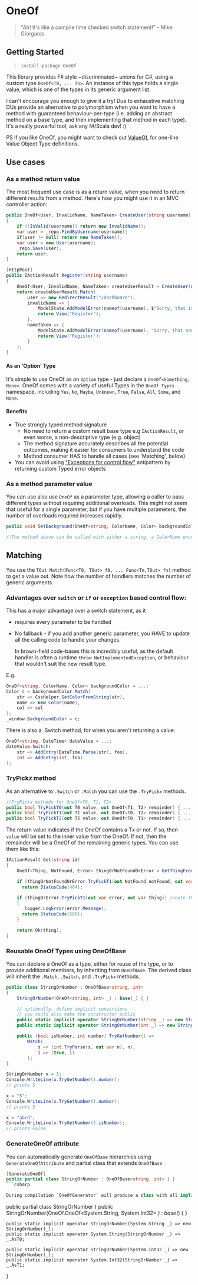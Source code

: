 # OneOf

> "Ah! It's like a compile time checked switch statement!" - Mike Giorgaras

## Getting Started

> `install-package OneOf`

This library provides F# style ~discriminated~ unions for C#, using a custom type `OneOf<T0, ... Tn>`. An instance of this type holds a single value, which is one of the types in its generic argument list.

I can't encourage you enough to give it a try! Due to exhaustive matching DUs provide an alternative to polymorphism when you want to have a method with guaranteed behaviour-per-type (i.e. adding an abstract method on a base type, and then implementing that method in each type). It's a really powerful tool, ask any f#/Scala dev! :)

PS If you like OneOf, you might want to check out [ValueOf](https://github.com/mcintyre321/valueof), for one-line Value Object Type definitions.

## Use cases

### As a method return value

The most frequent use case is as a return value, when you need to return different results from a method. Here's how you might use it in an MVC controller action:

```csharp
public OneOf<User, InvalidName, NameTaken> CreateUser(string username)
{
    if (!IsValid(username)) return new InvalidName();
    var user = _repo.FindByUsername(username);
    if(user != null) return new NameTaken();
    var user = new User(username);
    _repo.Save(user);
    return user;
}

[HttpPost]
public IActionResult Register(string username)
{
    OneOf<User, InvalidName, NameTaken> createUserResult = CreateUser(username);
    return createUserResult.Match(
        user => new RedirectResult("/dashboard"),
        invalidName => {
            ModelState.AddModelError(nameof(username), $"Sorry, that is not a valid username.");
            return View("Register");
        },
        nameTaken => {
            ModelState.AddModelError(nameof(username), "Sorry, that name is already in use.");
            return View("Register");
        }
    );
}
```

#### As an 'Option' Type

It's simple to use OneOf as an `Option` type - just declare a `OneOf<Something, None>`. OneOf comes with a variety of useful Types in the `OneOf.Types` namespace, including  `Yes`, `No`, `Maybe`, `Unknown`, `True`, `False`, `All`, `Some`, and `None`.

#### Benefits

- True strongly typed method signature
  - No need to return a custom result base type e.g `IActionResult`, or even worse, a non-descriptive type (e.g. object)
  - The method signature accurately describes all the potential outcomes, making it easier for consumers to understand the code
  - Method consumer HAS to handle all cases (see 'Matching', below)
- You can avoid using ["Exceptions for control flow"](http://softwareengineering.stackexchange.com/questions/189222/are-exceptions-as-control-flow-considered-a-serious-antipattern-if-so-why) antipattern by returning custom Typed error objects
  
### As a method parameter value

You can use also use `OneOf` as a parameter type, allowing a caller to pass different types without requiring additional overloads. This might not seem that useful for a single parameter, but if you have multiple parameters, the number of overloads required increases rapidly.

```csharp
public void SetBackground(OneOf<string, ColorName, Color> backgroundColor) { ... }

//The method above can be called with either a string, a ColorName enum value or a Color instance.
```

## Matching

You use the `TOut Match(Func<T0, TOut> f0, ... Func<Tn,TOut> fn)` method to get a value out. Note how the number of handlers matches the number of generic arguments.

### Advantages over `switch` or `if` or `exception` based control flow:

This has a major advantage over a switch statement, as it

- requires every parameter to be handled
- No fallback - if you add another generic parameter, you HAVE to update all the calling code to handle your changes.

    In brown-field code-bases this is incredibly useful, as the default handler is often a runtime `throw NotImplementedException`, or behaviour that wouldn't suit the new result type.

E.g.

```csharp
OneOf<string, ColorName, Color> backgroundColor = ...;
Color c = backgroundColor.Match(
    str => CssHelper.GetColorFromString(str),
    name => new Color(name),
    col => col
);
_window.BackgroundColor = c;
```

There is also a .Switch method, for when you aren't returning a value:

```csharp
OneOf<string, DateTime> dateValue = ...;
dateValue.Switch(
    str => AddEntry(DateTime.Parse(str), foo),
    int => AddEntry(int, foo)
);
```

### TryPick𝑥 method

As an alternative to `.Switch` or `.Match` you can use the `.TryPick𝑥` methods.

```csharp
//TryPick𝑥 methods for OneOf<T0, T1, T2>
public bool TryPickT0(out T0 value, out OneOf<T1, T2> remainder) { ... }
public bool TryPickT1(out T1 value, out OneOf<T0, T2> remainder) { ... }
public bool TryPickT2(out T2 value, out OneOf<T0, T1> remainder) { ... }
```

The return value indicates if the OneOf contains a T𝑥 or not. If so, then `value` will be set to the inner value from the OneOf. If not, then the remainder will be a OneOf of the remaining generic types. You can use them like this:

```csharp
IActionResult Get(string id)
{
    OneOf<Thing, NotFound, Error> thingOrNotFoundOrError = GetThingFromDb(string id);

    if (thingOrNotFoundOrError.TryPickT1(out NotFound notFound, out var thingOrError)) //thingOrError is a OneOf<Thing, Error>
      return StatusCode(404);

    if (thingOrError.TryPickT1(out var error, out var thing)) //note that thing is a Thing rather than a OneOf<Thing>
    {
      _logger.LogError(error.Message);
      return StatusCode(500);
    }

    return Ok(thing);
}
```

### Reusable OneOf Types using OneOfBase

You can declare a OneOf as a type, either for reuse of the type, or to provide additional members, by inheriting from `OneOfBase`. The derived class will inherit the `.Match`, `.Switch`, and `.TryPick𝑥` methods.

```csharp
public class StringOrNumber : OneOfBase<string, int>
{
    StringOrNumber(OneOf<string, int> _) : base(_) { }

    // optionally, define implicit conversions
    // you could also make the constructor public
    public static implicit operator StringOrNumber(string _) => new StringOrNumber(_);
    public static implicit operator StringOrNumber(int _) => new StringOrNumber(_);

    public (bool isNumber, int number) TryGetNumber() =>
        Match(
            s => (int.TryParse(s, out var n), n),
            i => (true, i)
        );
}

StringOrNumber x = 5;
Console.WriteLine(x.TryGetNumber().number);
// prints 5

x = "5";
Console.WriteLine(x.TryGetNumber().number);
// prints 5

x = "abcd";
Console.WriteLine(x.TryGetNumber().isNumber);
// prints False
```

### GenerateOneOf attribute

You can automatically generate `OneOfBase` hierarchies using `GenerateOneOfAttribute` and partial class that extends `OneOfBase`

```csharp
[GenerateOneOf]
public partial class StringOrNumber : OneOfBase<string, int> { }
```csharp

During compilation `OneOfGenerator` will produce a class with all implicit operators already generated
```
public partial class StringOrNumber
{
	public StringOrNumber(OneOf.OneOf<System.String, System.Int32> _) : base(_) { }

	public static implicit operator StringOrNumber(System.String _) => new StringOrNumber(_);
	public static implicit operator System.String(StringOrNumber _) => _.AsT0;

	public static implicit operator StringOrNumber(System.Int32 _) => new StringOrNumber(_);
	public static implicit operator System.Int32(StringOrNumber _) => _.AsT1;
}
```
